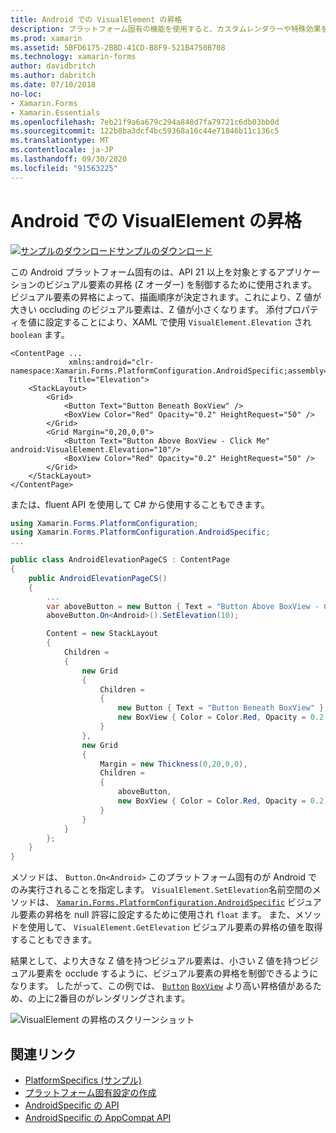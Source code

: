 ```yaml
---
title: Android での VisualElement の昇格
description: プラットフォーム固有の機能を使用すると、カスタムレンダラーや特殊効果を実装することなく、特定のプラットフォームでのみ使用できる機能を使用できます。 この記事では、API 21 以上を対象とするアプリケーションでの VisualElements の昇格を制御する、Android プラットフォーム固有のを使用する方法について説明します。
ms.prod: xamarin
ms.assetid: 5BFD6175-2BBD-41CD-B8F9-521B4750B708
ms.technology: xamarin-forms
author: davidbritch
ms.author: dabritch
ms.date: 07/10/2018
no-loc:
- Xamarin.Forms
- Xamarin.Essentials
ms.openlocfilehash: 7eb21f9a6a679c294a848d7fa79721c6db03bb0d
ms.sourcegitcommit: 122b8ba3dcf4bc59368a16c44e71846b11c136c5
ms.translationtype: MT
ms.contentlocale: ja-JP
ms.lasthandoff: 09/30/2020
ms.locfileid: "91563225"
---
```

# <a name="visualelement-elevation-on-android"></a>Android での VisualElement の昇格

[![サンプルのダウンロード](~/media/shared/download.png)サンプルのダウンロード](https://docs.microsoft.com/samples/xamarin/xamarin-forms-samples/userinterface-platformspecifics)

この Android プラットフォーム固有のは、API 21 以上を対象とするアプリケーションのビジュアル要素の昇格 (Z オーダー) を制御するために使用されます。 ビジュアル要素の昇格によって、描画順序が決定されます。これにより、Z 値が大きい occluding のビジュアル要素は、Z 値が小さくなります。 添付プロパティを値に設定することにより、XAML で使用 `VisualElement.Elevation` され `boolean` ます。

```xaml
<ContentPage ...
             xmlns:android="clr-namespace:Xamarin.Forms.PlatformConfiguration.AndroidSpecific;assembly=Xamarin.Forms.Core"
             Title="Elevation">
    <StackLayout>
        <Grid>
            <Button Text="Button Beneath BoxView" />
            <BoxView Color="Red" Opacity="0.2" HeightRequest="50" />
        </Grid>        
        <Grid Margin="0,20,0,0">
            <Button Text="Button Above BoxView - Click Me" android:VisualElement.Elevation="10"/>
            <BoxView Color="Red" Opacity="0.2" HeightRequest="50" />
        </Grid>
    </StackLayout>
</ContentPage>
```

または、fluent API を使用して C# から使用することもできます。

```csharp
using Xamarin.Forms.PlatformConfiguration;
using Xamarin.Forms.PlatformConfiguration.AndroidSpecific;
...

public class AndroidElevationPageCS : ContentPage
{
    public AndroidElevationPageCS()
    {
        ...
        var aboveButton = new Button { Text = "Button Above BoxView - Click Me" };
        aboveButton.On<Android>().SetElevation(10);

        Content = new StackLayout
        {
            Children =
            {
                new Grid
                {
                    Children =
                    {
                        new Button { Text = "Button Beneath BoxView" },
                        new BoxView { Color = Color.Red, Opacity = 0.2, HeightRequest = 50 }
                    }
                },
                new Grid
                {
                    Margin = new Thickness(0,20,0,0),
                    Children =
                    {
                        aboveButton,
                        new BoxView { Color = Color.Red, Opacity = 0.2, HeightRequest = 50 }
                    }
                }
            }
        };
    }
}
```

メソッドは、 `Button.On<Android>` このプラットフォーム固有のが Android でのみ実行されることを指定します。 `VisualElement.SetElevation`名前空間のメソッドは、 [`Xamarin.Forms.PlatformConfiguration.AndroidSpecific`](xref:Xamarin.Forms.PlatformConfiguration.AndroidSpecific) ビジュアル要素の昇格を null 許容に設定するために使用され `float` ます。 また、メソッドを使用して、 `VisualElement.GetElevation` ビジュアル要素の昇格の値を取得することもできます。

結果として、より大きな Z 値を持つビジュアル要素は、小さい Z 値を持つビジュアル要素を occlude するように、ビジュアル要素の昇格を制御できるようになります。 したがって、この例では、 [`Button`](xref:Xamarin.Forms.Button) [`BoxView`](xref:Xamarin.Forms.BoxView) より高い昇格値があるため、の上に2番目のがレンダリングされます。

![VisualElement の昇格のスクリーンショット](visualelement-elevation-images/elevation.png)

## <a name="related-links"></a>関連リンク

- [PlatformSpecifics (サンプル)](/samples/xamarin/xamarin-forms-samples/userinterface-platformspecifics)
- [プラットフォーム固有設定の作成](~/xamarin-forms/platform/platform-specifics/index.md#creating-platform-specifics)
- [AndroidSpecific の API](xref:Xamarin.Forms.PlatformConfiguration.AndroidSpecific)
- [AndroidSpecific の AppCompat API](xref:Xamarin.Forms.PlatformConfiguration.AndroidSpecific.AppCompat)